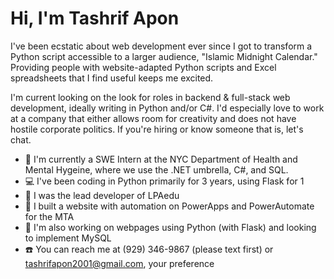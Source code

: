 # Hi, I'm Tashrif Apon
<p> I've been ecstatic about web development ever since I got to transform a Python script accessible to a larger audience, "Islamic Midnight Calendar." Providing people with website-adapted Python scripts and Excel spreadsheets that I find useful keeps me excited. </p>
<p> I'm current looking on the look for roles in backend & full-stack web development, ideally writing in Python and/or C#. I'd especially love to work at a company that either allows room for creativity and does not have hostile corporate politics. If you're hiring or know someone that is, let's chat. </p>

* 💼 I'm currently a SWE Intern at the NYC Department of Health and Mental Hygeine, where we use the .NET umbrella, C#, and SQL.
* 💻 I've been coding in Python primarily for 3 years, using Flask for 1
* 🔨 I was the lead developer of LPAedu
* 🔨 I built a website with automation on PowerApps and PowerAutomate for the MTA
* 🚧 I'm also working on webpages using Python (with Flask) and looking to implement MySQL
* ☎️ You can reach me at (929) 346-9867 (please text first) or tashrifapon2001@gmail.com, your preference
